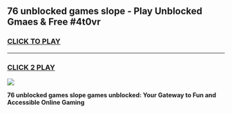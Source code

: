 
## 76 unblocked games slope - Play Unblocked Gmaes & Free #4t0vr
<h3>
<a href="https://news.freeplayer.one?title=76_unblocked_games_slope&ref=03M">CLICK TO PLAY</a></h3>
<hr>

<h3>
<a href="https://news.freeplayer.one?title=76_unblocked_games_slope&ref=03M">CLICK 2 PLAY</a>
  
</h3>

<a href="https://news.freeplayer.one?title=76_unblocked_games_slope&ref=03M"><img src="https://clearcache.store/games.png"></a>


**76 unblocked games slope games unblocked: Your Gateway to Fun and Accessible Online Gaming**
